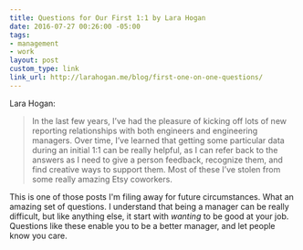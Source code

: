 ```yaml
---
title: Questions for Our First 1:1 by Lara Hogan
date: 2016-07-27 00:26:00 -05:00
tags:
- management
- work
layout: post
custom_type: link
link_url: http://larahogan.me/blog/first-one-on-one-questions/
---
```


Lara Hogan:

> In the last few years, I’ve had the pleasure of kicking off lots of new reporting relationships with both engineers and engineering managers. Over time, I’ve learned that getting some particular data during an initial 1:1 can be really helpful, as I can refer back to the answers as I need to give a person feedback, recognize them, and find creative ways to support them. Most of these I’ve stolen from some really amazing Etsy coworkers.

This is one of those posts I'm filing away for future circumstances. What an amazing set of questions. I understand that being a manager can be really difficult, but like anything else, it start with *wanting* to be good at your job. Questions like these enable you to be a better manager, and let people know you care.
